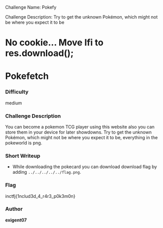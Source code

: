 Challenge Name: Pokefy

Challenge Description: Try to get the unknown Pokémon, which might not be where you expect it to be

# No cookie... Move lfi to res.download();


# Pokefetch

### Difficulty
medium

### Challenge Description

You can become a pokemon TCG player using this website also you can store them in your device for later showdowns.
Try to get the unknown Pokémon, which might not be where you expect it to be, everything in the pokeworld is png.

### Short Writeup

+ While downloading the pokecard you can download download flag by adding `../../../../../flag.png`.

### Flag

inctfj{1nclud3d_4_r4r3_p0k3m0n}

### Author

**exigent07**
